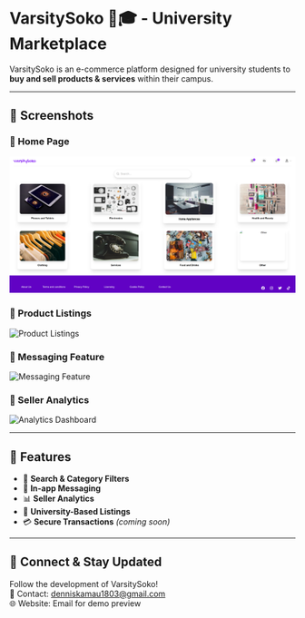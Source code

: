 # VarsitySoko 🛒🎓 - University Marketplace

VarsitySoko is an e-commerce platform designed for university students to **buy and sell products & services** within their campus. 

---

## 📸 Screenshots

### 🔹 Home Page
![Home Page](screenshots/home.png)

### 🔹 Product Listings
![Product Listings](screenshots/product-list.png)

### 🔹 Messaging Feature
![Messaging Feature](screenshots/messaging-feature.png)

### 🔹 Seller Analytics
![Analytics Dashboard](screenshots/analytics-dashboard.png)

---

## 🎯 Features
- 🔎 **Search & Category Filters**
- 📩 **In-app Messaging**
- 📊 **Seller Analytics**
- 📍 **University-Based Listings**
- 💳 **Secure Transactions** *(coming soon)*

---

## 🔗 Connect & Stay Updated
Follow the development of VarsitySoko!  
📧 Contact: [denniskamau1803@gmail.com](mailto:denniskamau1803@gmail.com)  
🌐 Website: Email for demo preview
